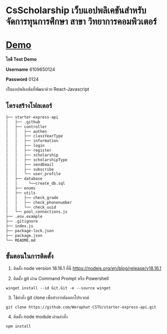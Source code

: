 # CsScholarship เว็บแอปพลิเคชันสำหรับจัดการทุนการศึกษา สาขา วิทยาการคอมพิวเตอร์
# [Demo](https://csscholarship.vercel.app)
**ไอดี Test Demo**

**Username** 6109650124

**Password** 0124

เป็นแอปพลิเคชันที่พัฒนาด้วย React-Javascript

## โครงสร้างโฟลเดอร์

```bash
├── starter-express-api
│   ├── .github
│   ├── controller
│   │   ├── authen
│   │   ├── classYearType
│   │   ├── information
│   │   ├── login
│   │   ├── register
│   │   ├── scholarship
│   │   ├── scholarshipType
│   │   ├── sendEmail
│   │   ├── subscribe
│   │   └── user_profile
│   ├── database
│   │     └──create_db.sql
│   ├── enums
│   ├── utils
│   │   ├── check_grade
│   │   ├── check_phonenumber
│   │   └── check_uuid
│   └── pool_connections.js
├── .env.example
├── .gitignore
├── index.js
├── package-lock.json
├── package.json
└── README.md
```

## ขั้นตอนในการติดตั้ง

1. ติดตั้ง node version 18.16.1 ที่นี่ https://nodejs.org/en/blog/release/v18.16.1

2. ติดตั้ง git ผ่าน Command Prompt หรือ Powershell

```
winget install --id Git.Git -e --source winget
```

3. ใช้คำสั่ง git clone เพื่อทำการคัดลอกโปรเจกต์

```
git clone https://github.com/Weraphat-CSTU/starter-express-api.git
```

4. ติดตั้ง node module ผ่านคำสั่ง

```
npm install
```
